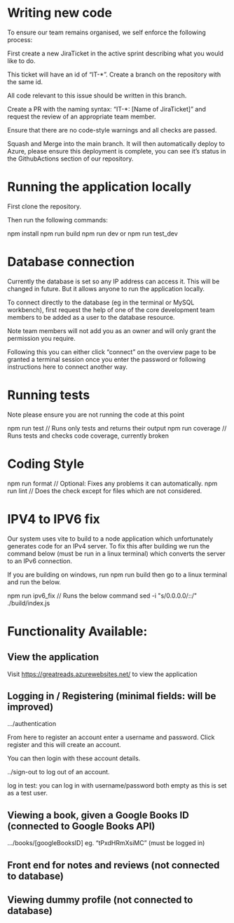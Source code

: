 # Writing new code

To ensure our team remains organised, we self enforce the following process:

First create a new JiraTicket in the active sprint describing what you would like to do.

This ticket will have an id of “IT-*”. Create a branch on the repository with the same id.

All code relevant to this issue should be written in this branch.

Create a PR with the naming syntax: “IT-*: [Name of JiraTicket]” and request the review of an appropriate team member.

Ensure that there are no code-style warnings and all checks are passed.

Squash and Merge into the main branch. It will then automatically deploy to Azure, please ensure this deployment is complete, you can see it’s status in the GithubActions section of our repository.

# Running the application locally

First clone the repository.

Then run the following commands:

npm install
npm run build
npm run dev or npm run test_dev

# Database connection

Currently the database is set so any IP address can access it. This will be changed in future. But it allows anyone to run the application locally.

To connect directly to the database (eg in the terminal or MySQL workbench), first request the help of one of the core development team members to be added as a user to the database resource.

Note team members will not add you as an owner and will only grant the permission you require.

Following this you can either click “connect” on the overview page to be granted a terminal session once you enter the password or following instructions here to connect another way. 

# Running tests

Note please ensure you are not running the code at this point

npm run test // Runs only tests and returns their output
npm run coverage // Runs tests and checks code coverage, currently broken

# Coding Style

npm run format // Optional: Fixes any problems it can automatically.
npm run lint // Does the check except for files which are not considered.

# IPV4 to IPV6 fix

Our system uses vite to build to a node application which unfortunately generates code for an IPv4 server. To fix this after building we run the command below (must be run in a linux terminal) which converts the server to an IPv6 connection.

If you are building on windows, run npm run build then go to a linux terminal and run the below.

npm run ipv6_fix // Runs the below command
sed -i "s/0.0.0.0/::/" ./build/index.js

# Functionality Available:

## View the application

Visit https://greatreads.azurewebsites.net/ to view the application

## Logging in / Registering (minimal fields: will be improved)

…/authentication

From here to register an account enter a username and password. Click register and this will create an account.

You can then login with these account details.

../sign-out to log out of an account.

log in test: you can log in with username/password both empty as this is set as a test user.

## Viewing a book, given a Google Books ID (connected to Google Books API)

…/books/[googleBooksID] eg. “tPxdHRmXsiMC” (must be logged in)

## Front end for notes and reviews (not connected to database)

## Viewing dummy profile (not connected to database)